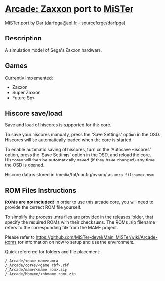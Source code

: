 # [Arcade: Zaxxon](https://www.system16.com/hardware.php?id=689) port to [MiSTer](https://github.com/MiSTer-devel/Main_MiSTer/wiki)

MiSTer port by Dar (darfpga@aol.fr - sourceforge/darfpga)

## Description

A simulation model of Sega's Zaxxon hardware.

## Games

Currently implemented:

* Zaxxon
* Super Zaxxon
* Future Spy

## Hiscore save/load

Save and load of hiscores is supported for this core.

To save your hiscores manually, press the 'Save Settings' option in the OSD.  Hiscores will be automatically loaded when the core is started.

To enable automatic saving of hiscores, turn on the 'Autosave Hiscores' option, press the 'Save Settings' option in the OSD, and reload the core.  Hiscores will then be automatically saved (if they have changed) any time the OSD is opened.

Hiscore data is stored in /media/fat/config/nvram/ as ```<mra filename>.nvm```

## ROM Files Instructions

**ROMs are not included!** In order to use this arcade core, you will need to provide the correct ROM file yourself.

To simplify the process .mra files are provided in the releases folder, that specify the required ROMs with their checksums. The ROMs .zip filename refers to the
corresponding file from the MAME project.

Please refer to https://github.com/MiSTer-devel/Main_MiSTer/wiki/Arcade-Roms for information on how to setup and use the environment.

Quick reference for folders and file placement:

```
/_Arcade/<game name>.mra  
/_Arcade/cores/<game rbf>.rbf  
/_Arcade/mame/<mame rom>.zip  
/_Arcade/hbmame/<hbmame rom>.zip  
```

